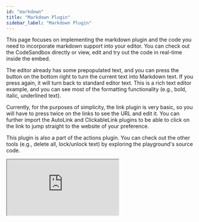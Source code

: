 ```yaml
---
id: "markdown"
title: "Markdown Plugin"
sidebar_label: "Markdown Plugin"
---
```


This page focuses on implementing the markdown plugin and the code you need to incorporate markdown support into your editor. You can check out the CodeSandbox directly or view, edit and try out the code in real-time inside the embed. 

The editor already has some prepopulated text, and you can press the button on the bottom right to turn the current text into Markdown text. If you press again, it will turn back to standard editor text. This is a rich text editor example, and you can see most of the formatting functionality (e.g., bold, italic, underlined text).

Currently, for the purposes of simplicity, the link plugin is very basic, so you will have to press twice on the links to see the URL and edit it. You can further import the AutoLink and ClickableLink plugins to be able to click on the link to jump straight to the website of your preference. 

This plugin is also a part of the actions plugin. You can check out the other tools (e.g., delete all, lock/unlock text) by exploring the playground's source code.

<iframe src="https://codesandbox.io/embed/lexical-markdown-plugin-example-4076jq?fontsize=14&hidenavigation=1&module=/src/Editor.js,/src/plugins/MarkdownTransformers.ts,/src/plugins/ActionsPlugin.tsx&theme=dark&view=split"
     style={{width:"100%", height:"700px", border:0, borderRadius: "4px", overflow:"hidden"}}
     title="lexical-markdown-plugin-example"
     allow="accelerometer; ambient-light-sensor; camera; encrypted-media; geolocation; gyroscope; hid; microphone; midi; payment; usb; vr; xr-spatial-tracking"
     sandbox="allow-forms allow-modals allow-popups allow-presentation allow-same-origin allow-scripts"
></iframe>